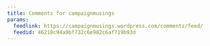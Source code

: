 ```yaml
---
title: Comments for campaignmusings
params:
  feedlink: https://campaignmusings.wordpress.com/comments/feed/
  feedid: 46210c94a9bf732c6e982c6af719b93d
---
```

